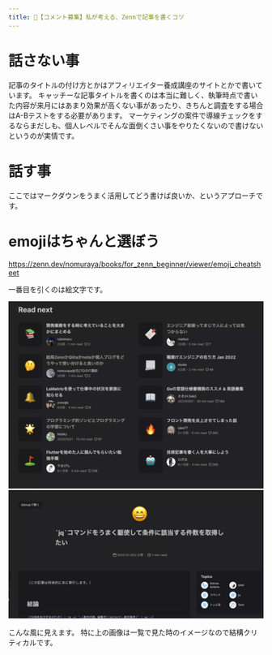 ```yaml
---
title: 🔰【コメント募集】私が考える、Zennで記事を書くコツ
---
```

# 話さない事
記事のタイトルの付け方とかはアフィリエイター養成講座のサイトとかで書いています。
キャッチーな記事タイトルを書くのは本当に難しく、執筆時点で書いた内容が来月にはあまり効果が高くない事があったり、きちんと調査をする場合はA-Bテストをする必要があります。
マーケティングの案件で導線チェックをするならまだしも、個人レベルでそんな面倒くさい事をやりたくないので書けないというのが実情です。

# 話す事
ここではマークダウンをうまく活用してどう書けば良いか、というアプローチです。

# emojiはちゃんと選ぼう
https://zenn.dev/nomuraya/books/for_zenn_beginner/viewer/emoji_cheatsheet

一番目を引くのは絵文字です。

![検索一覧](https://raw.githubusercontent.com/shimajima-eiji/__Backup_Images/main/Zenn/book/for_zenn_beginner/read_next.webp)
![記事画面](https://raw.githubusercontent.com/shimajima-eiji/__Backup_Images/main/Zenn/book/for_zenn_beginner/title.webp)

こんな風に見えます。
特に上の画像は一覧で見た時のイメージなので結構クリティカルです。

